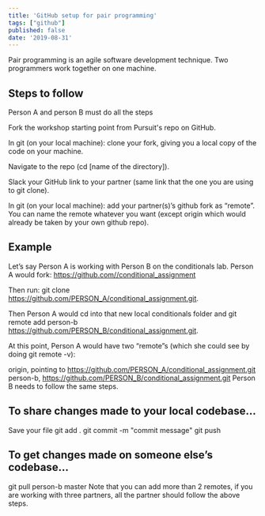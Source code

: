 ```yaml
---
title: 'GitHub setup for pair programming'
tags: ["github"]
published: false
date: '2019-08-31'
---
```


Pair programming is an agile software development technique. Two programmers work together on one machine.

## Steps to follow
Person A and person B must do all the steps

Fork the workshop starting point from Pursuit's repo on GitHub.

In git (on your local machine): clone your fork, giving you a local copy of the code on your machine.

Navigate to the repo (cd [name of the directory]).

Slack your GitHub link to your partner (same link that the one you are using to git clone).

In git (on your local machine): add your partner(s)’s github fork as “remote”. You can name the remote whatever you want (except origin which would already be taken by your own github repo).

## Example
Let’s say Person A is working with Person B on the conditionals lab. Person A would fork: https://github.com//conditional_assignment

Then run: git clone https://github.com/PERSON_A/conditional_assignment.git.

Then Person A would cd into that new local conditionals folder and git remote add person-b https://github.com/PERSON_B/conditional_assignment.git.

At this point, Person A would have two “remote”s (which she could see by doing git remote -v):

origin, pointing to https://github.com/PERSON_A/conditional_assignment.git
person-b, https://github.com/PERSON_B/conditional_assignment.git
Person B needs to follow the same steps.

## To share changes made to your local codebase...
Save your file
git add .
git commit -m "commit message"
git push

## To get changes made on someone else’s codebase...
git pull person-b master
Note that you can add more than 2 remotes, if you are working with three partners, all the partner should follow the above steps.
